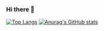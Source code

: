### Hi there 👋

[![Top Langs](https://github-readme-stats.vercel.app/api/top-langs/?username=KeachT
)](https://github.com/anuraghazra/github-readme-stats)
[![Anurag's GitHub stats](https://github-readme-stats.vercel.app/api?username=KeachT&theme=onedark)](https://github.com/anuraghazra/github-readme-stats)

<!--
**KeachT/KeachT** is a ✨ _special_ ✨ repository because its `README.md` (this file) appears on your GitHub profile.

Here are some ideas to get you started:

- 🔭 I’m currently working on ...
- 🌱 I’m currently learning ...
- 👯 I’m looking to collaborate on ...
- 🤔 I’m looking for help with ...
- 💬 Ask me about ...
- 📫 How to reach me: ...
- 😄 Pronouns: ...
- ⚡ Fun fact: ...
-->
